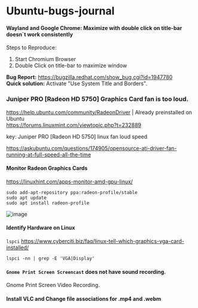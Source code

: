 # Ubuntu-bugs-journal

#### Wayland and Google Chrome: Maximize with double click on title-bar doesn´t work consistently  
Steps to Reproduce:
1. Start Chromium Browser
2. Double Click on title-bar to maximize window

**Bug Report:** https://bugzilla.redhat.com/show_bug.cgi?id=1947780  
**Quick solution:** Activate "Use System Title and Borders".


### Juniper PRO [Radeon HD 5750]  Graphics Card fan is too loud.
https://help.ubuntu.com/community/RadeonDriver | Already preinstalled on Ubuntu   
https://forums.linuxmint.com/viewtopic.php?t=232889  

key: Juniper PRO [Radeon HD 5750] linux fan loud speed

https://askubuntu.com/questions/174905/opensource-ati-driver-fan-running-at-full-speed-all-the-time

#### Monitor Radeon Graphics Cards
https://linuxhint.com/apps-monitor-amd-gpu-linux/
```
sudo add-apt-repository ppa:radeon-profile/stable
sudo apt update
sudo apt install radeon-profile
```
![image](https://user-images.githubusercontent.com/21064622/166885660-0ba4d23e-0e33-4f8e-9660-1b38bd3de3f2.png)


#### Identify Hardware on Linux
`lspci`
https://www.cyberciti.biz/faq/linux-tell-which-graphics-vga-card-installed/

```
lspci -nn | grep -E 'VGA|Display'
```


#### `Gnome Print Screen Screencast` does not have sound recording.
Gnome Print Screen Video Recording.

#### Install VLC and Change file associations for  .mp4 and .webm
